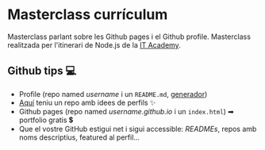 # Masterclass currículum

Masterclass parlant sobre les Github pages i el Github profile. Masterclass realitzada per l'itinerari de Node.js de la [IT Academy](https://www.barcelonactiva.cat/es/itacademy).


## Github tips 💻

- Profile (repo named *username* i un `README.md`, [generador](https://rahuldkjain.github.io/gh-profile-readme-generator/))
- [Aquí](https://github.com/coderjojo/creative-profile-readme) teniu un repo amb idees de perfils ✨
- Github pages (repo named *username.github.io* i un `index.html`) ➡ portfolio gratis 💲
- Que el vostre GitHub estigui net i sigui accessible: _READMEs_, repos amb noms descriptius, featured al perfil...